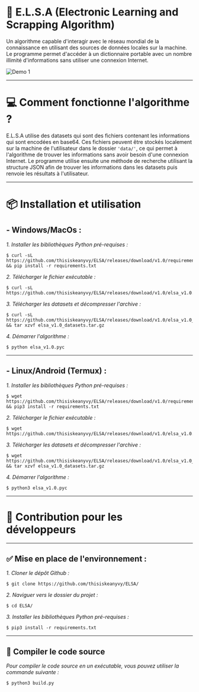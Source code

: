 # 🧠 E.L.S.A (Electronic Learning and Scrapping Algorithm)
Un algorithme capable d'interagir avec le réseau mondial de la connaissance en utilisant des sources de données locales sur la machine. Le programme permet d'accéder à un dictionnaire portable avec un nombre illimité d'informations sans utiliser une connexion Internet.

![Demo 1](https://raw.githubusercontent.com/thisiskeanyvy/ELSA/main/demo/demo1.png)

------

# 💻 Comment fonctionne l'algorithme ?

E.L.S.A utilise des datasets qui sont des fichiers contenant les informations qui sont encodées en base64. Ces fichiers peuvent être stockés localement sur la machine de l'utilisateur dans le dossier `'data/'`, ce qui permet à l'algorithme de trouver les informations sans avoir besoin d'une connexion Internet. Le programme utilise ensuite une méthode de recherche utilisant la structure JSON afin de trouver les informations dans les datasets puis renvoie les résultats à l'utilisateur.

------

# 📦 Installation et utilisation

## - Windows/MacOs :

_1. Installer les bibliothèques Python pré-requises :_
```shell
$ curl -sL https://github.com/thisiskeanyvy/ELSA/releases/download/v1.0/requirements.txt && pip install -r requirements.txt
```
_2. Télécharger le fichier exécutable :_
```shell
$ curl -sL https://github.com/thisiskeanyvy/ELSA/releases/download/v1.0/elsa_v1.0.pyc
```
_3. Télécharger les datasets et décompresser l'archive :_
```shell
$ curl -sL https://github.com/thisiskeanyvy/ELSA/releases/download/v1.0/elsa_v1.0_datasets.tar.gz && tar xzvf elsa_v1.0_datasets.tar.gz
```
_4. Démarrer l'algorithme :_
```shell
$ python elsa_v1.0.pyc
```
------

## - Linux/Android (Termux) :

_1. Installer les bibliothèques Python pré-requises :_
```shell
$ wget https://github.com/thisiskeanyvy/ELSA/releases/download/v1.0/requirements.txt && pip3 install -r requirements.txt
```
_2. Télécharger le fichier exécutable :_
```shell
$ wget https://github.com/thisiskeanyvy/ELSA/releases/download/v1.0/elsa_v1.0.pyc
```
_3. Télécharger les datasets et décompresser l'archive :_
```shell
$ wget https://github.com/thisiskeanyvy/ELSA/releases/download/v1.0/elsa_v1.0_datasets.tar.gz && tar xzvf elsa_v1.0_datasets.tar.gz
```
_4. Démarrer l'algorithme :_
```shell
$ python3 elsa_v1.0.pyc
```
------

# 🔨 Contribution pour les développeurs

------

## ✅ Mise en place de l'environnement :
_1. Cloner le dépôt Github :_
```shell
$ git clone https://github.com/thisiskeanyvy/ELSA/
```
_2. Naviguer vers le dossier du projet :_
```shell
$ cd ELSA/
```
_3. Installer les bibliothèques Python pré-requises :_
```shell
$ pip3 install -r requirements.txt
```

------

## 🚧 Compiler le code source
_Pour compiler le code source en un exécutable, vous pouvez utiliser la commande suivante :_

```shell
$ python3 build.py
```

